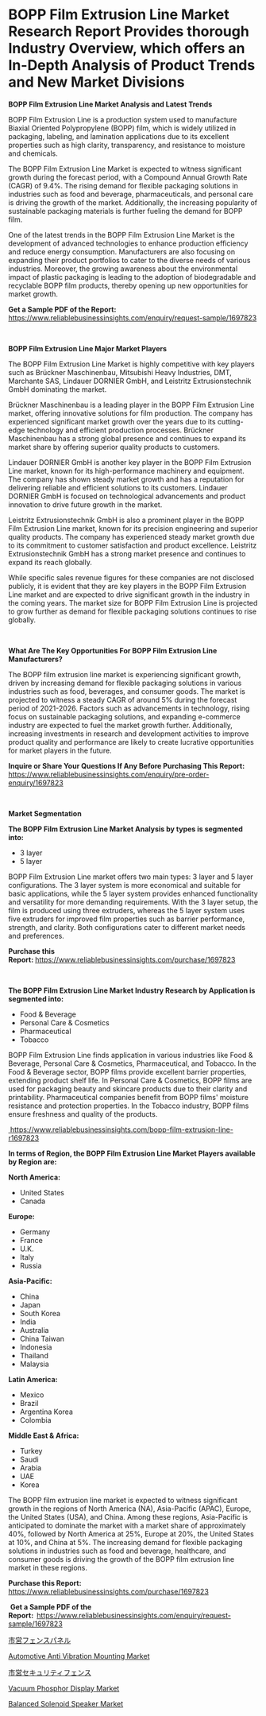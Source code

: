 <p><h1>BOPP Film Extrusion Line Market Research Report Provides thorough Industry Overview, which offers an In-Depth Analysis of Product Trends and New Market Divisions</h1></p><p><strong>BOPP Film Extrusion Line Market Analysis and Latest Trends</strong></p>
<p><p>BOPP Film Extrusion Line is a production system used to manufacture Biaxial Oriented Polypropylene (BOPP) film, which is widely utilized in packaging, labeling, and lamination applications due to its excellent properties such as high clarity, transparency, and resistance to moisture and chemicals.</p><p>The BOPP Film Extrusion Line Market is expected to witness significant growth during the forecast period, with a Compound Annual Growth Rate (CAGR) of 9.4%. The rising demand for flexible packaging solutions in industries such as food and beverage, pharmaceuticals, and personal care is driving the growth of the market. Additionally, the increasing popularity of sustainable packaging materials is further fueling the demand for BOPP film.</p><p>One of the latest trends in the BOPP Film Extrusion Line Market is the development of advanced technologies to enhance production efficiency and reduce energy consumption. Manufacturers are also focusing on expanding their product portfolios to cater to the diverse needs of various industries. Moreover, the growing awareness about the environmental impact of plastic packaging is leading to the adoption of biodegradable and recyclable BOPP film products, thereby opening up new opportunities for market growth.</p></p>
<p><strong>Get a Sample PDF of the Report:&nbsp;</strong> <a href="https://www.reliablebusinessinsights.com/enquiry/request-sample/1697823">https://www.reliablebusinessinsights.com/enquiry/request-sample/1697823</a></p>
<p>&nbsp;</p>
<p><strong>BOPP Film Extrusion Line Major Market Players</strong></p>
<p><p>The BOPP Film Extrusion Line Market is highly competitive with key players such as Brückner Maschinenbau, Mitsubishi Heavy Industries, DMT, Marchante SAS, Lindauer DORNIER GmbH, and Leistritz Extrusionstechnik GmbH dominating the market.</p><p>Brückner Maschinenbau is a leading player in the BOPP Film Extrusion Line market, offering innovative solutions for film production. The company has experienced significant market growth over the years due to its cutting-edge technology and efficient production processes. Brückner Maschinenbau has a strong global presence and continues to expand its market share by offering superior quality products to customers.</p><p>Lindauer DORNIER GmbH is another key player in the BOPP Film Extrusion Line market, known for its high-performance machinery and equipment. The company has shown steady market growth and has a reputation for delivering reliable and efficient solutions to its customers. Lindauer DORNIER GmbH is focused on technological advancements and product innovation to drive future growth in the market.</p><p>Leistritz Extrusionstechnik GmbH is also a prominent player in the BOPP Film Extrusion Line market, known for its precision engineering and superior quality products. The company has experienced steady market growth due to its commitment to customer satisfaction and product excellence. Leistritz Extrusionstechnik GmbH has a strong market presence and continues to expand its reach globally.</p><p>While specific sales revenue figures for these companies are not disclosed publicly, it is evident that they are key players in the BOPP Film Extrusion Line market and are expected to drive significant growth in the industry in the coming years. The market size for BOPP Film Extrusion Line is projected to grow further as demand for flexible packaging solutions continues to rise globally.</p></p>
<p>&nbsp;</p>
<p><strong>What Are The Key Opportunities For BOPP Film Extrusion Line Manufacturers?</strong></p>
<p><p>The BOPP film extrusion line market is experiencing significant growth, driven by increasing demand for flexible packaging solutions in various industries such as food, beverages, and consumer goods. The market is projected to witness a steady CAGR of around 5% during the forecast period of 2021-2026. Factors such as advancements in technology, rising focus on sustainable packaging solutions, and expanding e-commerce industry are expected to fuel the market growth further. Additionally, increasing investments in research and development activities to improve product quality and performance are likely to create lucrative opportunities for market players in the future.</p></p>
<p><strong>Inquire or Share Your Questions If Any Before Purchasing This Report:</strong> <a href="https://www.reliablebusinessinsights.com/enquiry/pre-order-enquiry/1697823">https://www.reliablebusinessinsights.com/enquiry/pre-order-enquiry/1697823</a></p>
<p>&nbsp;</p>
<p><strong>Market Segmentation</strong></p>
<p><strong>The BOPP Film Extrusion Line Market Analysis by types is segmented into:</strong></p>
<p><ul><li>3 layer</li><li>5 layer</li></ul></p>
<p><p>BOPP Film Extrusion Line market offers two main types: 3 layer and 5 layer configurations. The 3 layer system is more economical and suitable for basic applications, while the 5 layer system provides enhanced functionality and versatility for more demanding requirements. With the 3 layer setup, the film is produced using three extruders, whereas the 5 layer system uses five extruders for improved film properties such as barrier performance, strength, and clarity. Both configurations cater to different market needs and preferences.</p></p>
<p><strong>Purchase this Report:&nbsp;</strong><a href="https://www.reliablebusinessinsights.com/purchase/1697823">https://www.reliablebusinessinsights.com/purchase/1697823</a></p>
<p>&nbsp;</p>
<p><strong>The BOPP Film Extrusion Line Market Industry Research by Application is segmented into:</strong></p>
<p><ul><li>Food & Beverage</li><li>Personal Care & Cosmetics</li><li>Pharmaceutical</li><li>Tobacco</li></ul></p>
<p><p>BOPP Film Extrusion Line finds application in various industries like Food & Beverage, Personal Care & Cosmetics, Pharmaceutical, and Tobacco. In the Food & Beverage sector, BOPP films provide excellent barrier properties, extending product shelf life. In Personal Care & Cosmetics, BOPP films are used for packaging beauty and skincare products due to their clarity and printability. Pharmaceutical companies benefit from BOPP films' moisture resistance and protection properties. In the Tobacco industry, BOPP films ensure freshness and quality of the products.</p></p>
<p><a href="https://www.reliablebusinessinsights.com/bopp-film-extrusion-line-r1697823">&nbsp;https://www.reliablebusinessinsights.com/bopp-film-extrusion-line-r1697823</a></p>
<p><strong>In terms of Region, the BOPP Film Extrusion Line Market Players available by Region are:</strong></p>
<p>
    <p> <strong> North America: </strong>
        <ul>
            <li>United States</li>
            <li>Canada</li>
        </ul>
        </p> 
    <p> <strong> Europe: </strong>
        <ul>
            <li>Germany</li>
            <li>France</li>
            <li>U.K.</li>
            <li>Italy</li>
            <li>Russia</li>
        </ul>
        </p> 
    <p> <strong> Asia-Pacific: </strong>
        <ul>
            <li>China</li>
            <li>Japan</li>
            <li>South Korea</li>
            <li>India</li>
            <li>Australia</li>
            <li>China Taiwan</li>
            <li>Indonesia</li>
            <li>Thailand</li>
            <li>Malaysia</li>
        </ul>
        </p> 
    <p> <strong> Latin America: </strong>
        <ul>
            <li>Mexico</li>
            <li>Brazil</li>
            <li>Argentina Korea</li>
            <li>Colombia</li>
        </ul>
        </p> 
    <p> <strong> Middle East & Africa: </strong>
        <ul>
            <li>Turkey</li>
            <li>Saudi</li>
            <li>Arabia</li>
            <li>UAE</li>
            <li>Korea</li>
        </ul>
    </p>
    </p>
<p><p>The BOPP film extrusion line market is expected to witness significant growth in the regions of North America (NA), Asia-Pacific (APAC), Europe, the United States (USA), and China. Among these regions, Asia-Pacific is anticipated to dominate the market with a market share of approximately 40%, followed by North America at 25%, Europe at 20%, the United States at 10%, and China at 5%. The increasing demand for flexible packaging solutions in industries such as food and beverage, healthcare, and consumer goods is driving the growth of the BOPP film extrusion line market in these regions.</p></p>
<p><strong>Purchase this Report: </strong><a href="https://www.reliablebusinessinsights.com/purchase/1697823">https://www.reliablebusinessinsights.com/purchase/1697823</a></p>
<p>&nbsp;<strong>Get a Sample PDF of the Report:&nbsp;&nbsp;</strong><a href="https://www.reliablebusinessinsights.com/enquiry/request-sample/1697823">https://www.reliablebusinessinsights.com/enquiry/request-sample/1697823</a></p>
<p><strong></strong></p>
<p><p><a href="https://github.com/roulaayoub-saad/Market-Research-Report-List-1/blob/main/3648335100383.md">市営フェンスパネル</a></p><p><a href="https://github.com/arionmp/Market-Research-Report-List-3/blob/main/automotive-anti-vibration-mounting-market.md">Automotive Anti Vibration Mounting Market</a></p><p><a href="https://github.com/zjkmgcs938405/Market-Research-Report-List-2/blob/main/4785836100382.md">市営セキュリティフェンス</a></p><p><a href="https://issuu.com/reportprime-2/docs/vacuum-phosphor-display-market-size-2030.pptx">Vacuum Phosphor Display Market</a></p><p><a href="https://issuu.com/reportprime-2/docs/balanced-solenoid-speaker-market-size-2030.pptx">Balanced Solenoid Speaker Market</a></p></p>